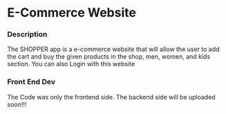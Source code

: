 # E-Commerce Website

### Description

The SHOPPER app is a e-commerce website that will allow the user to add the cart and buy the given products in the shop, men, women, and kids section. You can also Login with this website

### Front End Dev

The Code was only the frontend side. The backend side will be uploaded soon!!!
